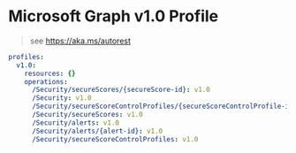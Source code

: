 # Microsoft Graph v1.0 Profile

> see https://aka.ms/autorest

``` yaml
profiles:
  v1.0:
    resources: {}
    operations:
      /Security/secureScores/{secureScore-id}: v1.0
      /Security: v1.0
      /Security/secureScoreControlProfiles/{secureScoreControlProfile-id}: v1.0
      /Security/secureScores: v1.0
      /Security/alerts: v1.0
      /Security/alerts/{alert-id}: v1.0
      /Security/secureScoreControlProfiles: v1.0

```
